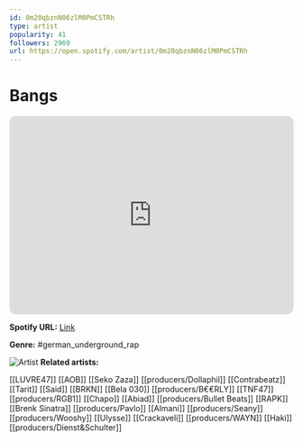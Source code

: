 ```yaml
---
id: 0m20qbznN06zlM0PmCSTRh
type: artist
popularity: 41
followers: 2969
url: https://open.spotify.com/artist/0m20qbznN06zlM0PmCSTRh
---
```

# Bangs

<iframe style="border-radius:12px" src="https://open.spotify.com/embed/artist/0m20qbznN06zlM0PmCSTRh" width="100%" height="352" frameBorder="0" allowfullscreen="" allow="autoplay; clipboard-write; encrypted-media; fullscreen; picture-in-picture" loading="lazy"></iframe>

**Spotify URL:** [Link](https://open.spotify.com/artist/0m20qbznN06zlM0PmCSTRh)

**Genre:**  #german_underground_rap

![Artist](https://i.scdn.co/image/ab6761610000e5ebe35389ee7c16e83823bf4799)
**Related artists:**

[[LUVRE47]]
[[AOB]]
[[Seko Zaza]]
[[producers/Dollaphil]]
[[Contrabeatz]]
[[Tarit]]
[[Said]]
[[BRKN]]
[[Bela 030]]
[[producers/B€€RLY]]
[[TNF47]]
[[producers/RGB1]]
[[Chapo]]
[[Abiad]]
[[producers/Bullet Beats]]
[[RAPK]]
[[Brenk Sinatra]]
[[producers/Pavlo]]
[[Almani]]
[[producers/Seany]]
[[producers/Wooshy]]
[[Ulysse]]
[[Crackaveli]]
[[producers/WAYN]]
[[Haki]]
[[producers/Dienst&Schulter]]
